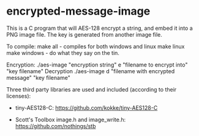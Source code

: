 # encrypted-message-image
This is a C program that will AES-128 encrypt a string, and embed it into a PNG image file. The key is generated from another image file.

To compile: make all - compiles for both windows and linux
make linux
make windows - do what they say on the tin.

Encryption: ./aes-image "encryption string" e "filename to encrypt into" "key filename"
Decryption ./aes-image d "filename with encrypted message" "key filename"

Three third party libraries are used and included (according to their licenses):

* tiny-AES128-C: https://github.com/kokke/tiny-AES128-C

* Scott's Toolbox image.h and image_write.h: https://github.com/nothings/stb
